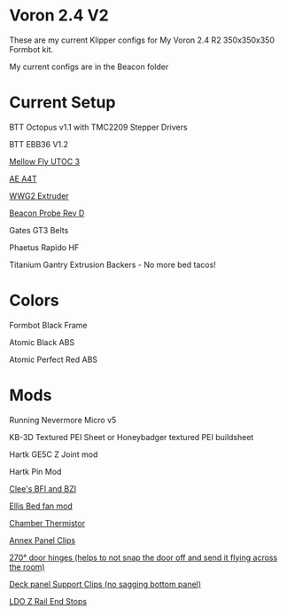 # Voron 2.4 V2

These are my current Klipper configs for My Voron 2.4 R2 350x350x350 Formbot kit.

My current configs are in the Beacon folder

# Current Setup

BTT Octopus v1.1 with TMC2209 Stepper Drivers

BTT EBB36 V1.2

[Mellow Fly UTOC 3](https://mellow-3d.github.io/fly-utoc_general.html)

[AE A4T](https://github.com/Armchair-Heavy-Industries/A4T)

[WWG2 Extruder](https://github.com/tetsu97/WristWatch-G2-Extruder)

[Beacon Probe Rev D](https://beacon3d.com/product/beacon/)

Gates GT3 Belts

Phaetus Rapido HF

Titanium Gantry Extrusion Backers - No more bed tacos!

# Colors

Formbot Black Frame

Atomic Black ABS

Atomic Perfect Red ABS

# Mods

Running Nevermore Micro v5

KB-3D Textured PEI Sheet or Honeybadger textured PEI buildsheet

Hartk GE5C Z Joint mod

Hartk Pin Mod

[Clee's BFI and BZI](https://github.com/clee/VoronBFI)

[Ellis Bed fan mod](https://github.com/VoronDesign/VoronUsers/tree/master/printer_mods/Ellis/Bed_Fans)

[Chamber Thermistor](https://github.com/VoronDesign/VoronUsers/tree/master/printer_mods/samwiseg0/extrusion_thermistor_mount)

[Annex Panel Clips](https://github.com/Annex-Engineering/Redoubt/tree/main/STLs/Panel_Mounting)

[270° door hinges (helps to not snap the door off and send it flying across the room)](https://github.com/VoronDesign/VoronUsers/tree/master/printer_mods/chrisrgonzales/270_degree_hinge)

[Deck panel Support Clips (no sagging bottom panel)](https://github.com/VoronDesign/VoronUsers/tree/master/printer_mods/wile-e1/Deck_Panel_Support_Clips)

[LDO Z Rail End Stops](https://github.com/MotorDynamicsLab/LDOVoron2/blob/main/STLs/z_rail_stop_x4.stl)
